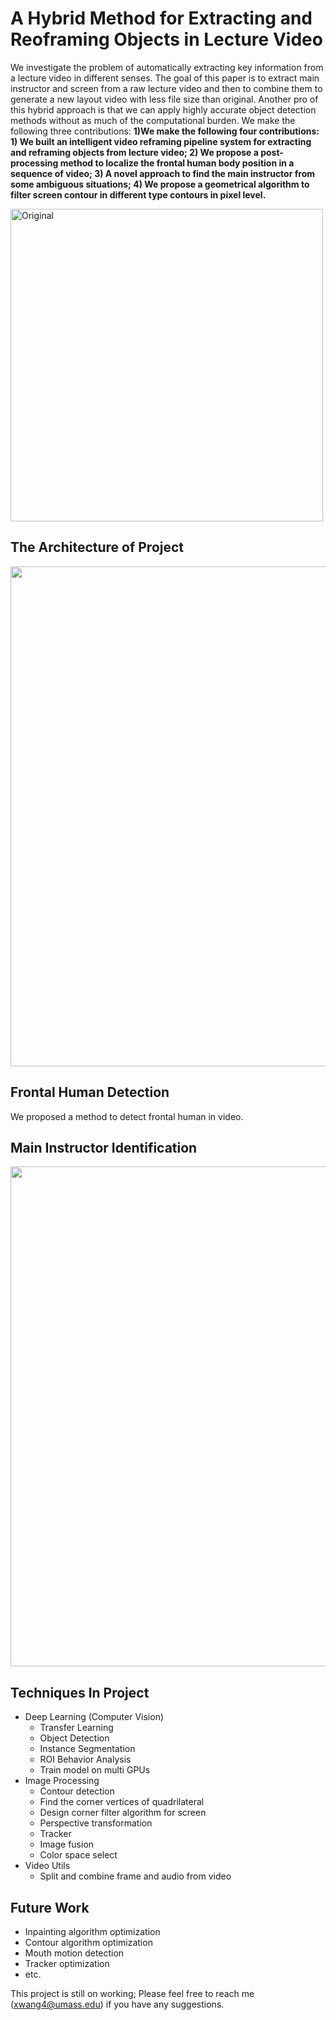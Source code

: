 # A Hybrid Method for Extracting and Reoframing Objects in Lecture Video       

We investigate the problem of automatically extracting key information from a lecture video in different senses. The goal of this paper is to extract main instructor and screen from a raw lecture video and then to combine them to generate a new layout video with less file size than original. Another pro of this hybrid approach is that we can apply highly accurate object detection methods without as much of the computational burden. We make the following three contributions: **1)We make the following four contributions: 1) We built an intelligent video reframing pipeline system for extracting and reframing objects from lecture video; 2) We propose a post-processing method to localize the frontal human body position in a sequence of video; 3) A novel approach to find the main instructor from some ambiguous situations; 4) We propose a geometrical algorithm to filter screen contour in different type contours in pixel level.**

<img src="https://github.com/xidaniel/Lecture-Video-Objects-Reframing-System/blob/master/image/new%20example.png" width = "500"  alt="Original" align=center />

## The Architecture of Project
<img src="https://github.com/xidaniel/Lecture-Video-Objects-Reframing/blob/master/image/system.png" width=800 align=center />


## Frontal Human Detection
We proposed a method to detect frontal human in video.


## Main Instructor Identification
<img src="https://github.com/xidaniel/Lecture-Video-Objects-Reframing/blob/master/image/main%20speaker.png" width=800 align=center />


## Techniques In Project
- Deep Learning (Computer Vision)
    - Transfer Learning
    - Object Detection
    - Instance Segmentation
    - ROI Behavior Analysis
    - Train model on multi GPUs
- Image Processing
    - Contour detection
    - Find the corner vertices of quadrilateral
    - Design corner filter algorithm for screen
    - Perspective transformation
    - Tracker
    - Image fusion
    - Color space select
- Video Utils
    - Split and combine frame and audio from video

## Future Work
- Inpainting algorithm optimization
- Contour algorithm optimization
- Mouth motion detection
- Tracker optimization
- etc.


This project is still on working; Please feel free to reach me (xwang4@umass.edu) if you have any suggestions.

